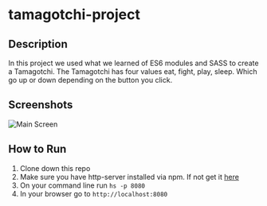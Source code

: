 # tamagotchi-project

## Description

In this project we used what we learned of ES6 modules and SASS to create a Tamagotchi. 
The Tamagotchi has four values eat, fight, play, sleep. Which go up or down depending on the button you click. 

## Screenshots

![Main Screen](./screenshots/screenshot1.png)

## How to Run

1. Clone down this repo
1. Make sure you have http-server installed via npm. If not get it
   [here](https://www.npmjs.com/package/http-server)
1. On your command line run `hs -p 8080`
1. In your browser go to `http://localhost:8080`
